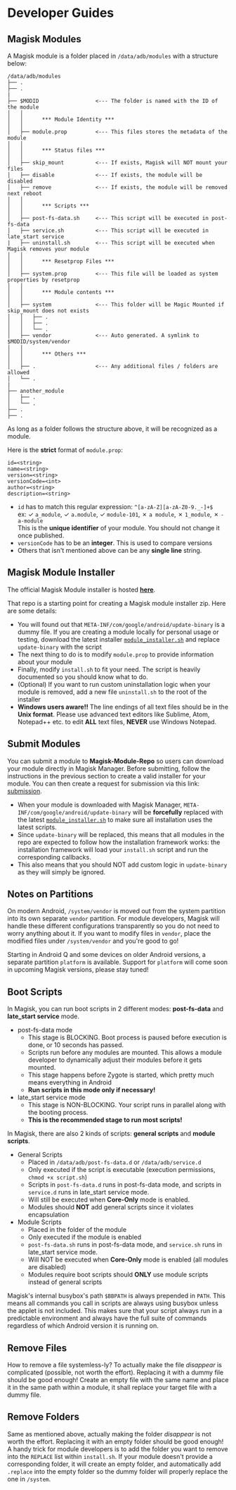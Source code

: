 # Developer Guides

## Magisk Modules
A Magisk module is a folder placed in `/data/adb/modules` with a structure below:

```
/data/adb/modules
├── .
├── .
|
├── $MODID                  <--- The folder is named with the ID of the module
│   │
│   │      *** Module Identity ***
│   │
│   ├── module.prop         <--- This files stores the metadata of the module
│   │
│   │      *** Status files ***
│   │
│   ├── skip_mount          <--- If exists, Magisk will NOT mount your files
│   ├── disable             <--- If exists, the module will be disabled
│   ├── remove              <--- If exists, the module will be removed next reboot
│   │
│   │      *** Scripts ***
│   │
│   ├── post-fs-data.sh     <--- This script will be executed in post-fs-data
│   ├── service.sh          <--- This script will be executed in late_start service
|   ├── uninstall.sh        <--- This script will be executed when Magisk removes your module
│   │
│   │      *** Resetprop Files ***
│   │
│   ├── system.prop         <--- This file will be loaded as system properties by resetprop
│   │
│   │      *** Module contents ***
│   │
│   ├── system              <--- This folder will be Magic Mounted if skip_mount does not exists
│   │   ├── .
│   │   ├── .
│   │   └── .
│   ├── vendor              <--- Auto generated. A symlink to $MODID/system/vendor
│   │
│   │      *** Others ***
│   │
│   ├── .                   <--- Any additional files / folders are allowed
│   └── .
|
├── another_module
│   ├── .
│   └── .
├── .
├── .
```
As long as a folder follows the structure above, it will be recognized as a module.

Here is the **strict** format of `module.prop`:

```
id=<string>
name=<string>
version=<string>
versionCode=<int>
author=<string>
description=<string>
```
- `id` has to match this regular expression: `^[a-zA-Z][a-zA-Z0-9._-]+$`<br>
ex: ✓ `a_module`, ✓ `a.module`, ✓ `module-101`, ✗ `a module`, ✗ `1_module`, ✗ `-a-module`<br>
This is the **unique identifier** of your module. You should not change it once published.
- `versionCode` has to be an **integer**. This is used to compare versions
- Others that isn't mentioned above can be any **single line** string.

## Magisk Module Installer
The official Magisk Module installer is hosted **[here](https://github.com/topjohnwu/magisk-module-template)**.

That repo is a starting point for creating a Magisk module installer zip. Here are some details:

- You will found out that `META-INF/com/google/android/update-binary` is a dummy file. If you are creating a module locally for personal usage or testing, download the latest installer [`module_installer.sh`](https://github.com/topjohnwu/Magisk/blob/master/scripts/module_installer.sh) and replace `update-binary` with the script
- The next thing to do is to modify `module.prop` to provide information about your module
- Finally, modify `install.sh` to fit your need. The script is heavily documented so you should know what to do.
- (Optional) If you want to run custom uninstallation logic when your module is removed, add a new file `uninstall.sh` to the root of the installer
- **Windows users aware!!** The line endings of all text files should be in the **Unix format**. Please use advanced text editors like Sublime, Atom, Notepad++ etc. to edit **ALL** text files, **NEVER** use Windows Notepad.

## Submit Modules
You can submit a module to **Magisk-Module-Repo** so users can download your module directly in Magisk Manager. Before submitting, follow the instructions in the previous section to create a valid installer for your module. You can then create a request for submission via this link: [submission](https://github.com/Magisk-Modules-Repo/submission).

- When your module is downloaded with Magisk Manager, `META-INF/com/google/android/update-binary` will be **forcefully** replaced with the latest [`module_installer.sh`](https://github.com/topjohnwu/Magisk/blob/master/scripts/module_installer.sh) to make sure all installation uses the latest scripts.
- Since `update-binary` will be replaced, this means that all modules in the repo are expected to follow how the installation framework works: the installation framework will load your `install.sh` script and run the corresponding callbacks.
- This also means that you should NOT add custom logic in `update-binary` as they will simply be ignored.

## Notes on Partitions
On modern Android, `/system/vendor` is moved out from the system partition into its own separate `vendor` partition. For module developers, Magisk will handle these different configurations transparently so you do not need to worry anything about it. If you want to modify files in `vendor`, place the modified files under `/system/vendor` and you're good to go!

Starting in Android Q and some devices on older Android versions, a separate partition `platform` is available. Support for `platform` will come soon in upcoming Magisk versions, please stay tuned!

## Boot Scripts
In Magisk, you can run boot scripts in 2 different modes: **post-fs-data** and **late_start service** mode.

- post-fs-data mode
    - This stage is BLOCKING. Boot process is paused before execution is done, or 10 seconds has passed.
    - Scripts run before any modules are mounted. This allows a module developer to dynamically adjust their modules before it gets mounted.
    - This stage happens before Zygote is started, which pretty much means everything in Android
    - **Run scripts in this mode only if necessary!**
- late_start service mode
    - This stage is NON-BLOCKING. Your script runs in parallel along with the booting process.
    - **This is the recommended stage to run most scripts!**

In Magisk, there are also 2 kinds of scripts: **general scripts** and **module scripts**.

- General Scripts
    - Placed in `/data/adb/post-fs-data.d` or `/data/adb/service.d`
    - Only executed if the script is executable (execution permissions, `chmod +x script.sh`)
    - Scripts in `post-fs-data.d` runs in post-fs-data mode, and scripts in `service.d` runs in late_start service mode.
    - Will still be executed when **Core-Only** mode is enabled.
    - Modules should **NOT** add general scripts since it violates encapsulation
- Module Scripts
    - Placed in the folder of the module
    - Only executed if the module is enabled
    - `post-fs-data.sh` runs in post-fs-data mode, and `service.sh` runs in late_start service mode.
    - Will NOT be executed when **Core-Only** mode is enabled (all modules are disabled)
    - Modules require boot scripts should **ONLY** use module scripts instead of general scripts

Magisk's internal busybox's path `$BBPATH` is always prepended in `PATH`. This means all commands you call in scripts are always using busybox unless the applet is not included. This makes sure that your script always run in a predictable environment and always have the full suite of commands regardless of which Android version it is running on.

## Remove Files
How to remove a file systemless-ly? To actually make the file *disappear* is complicated (possible, not worth the effort). Replacing it with a dummy file should be good enough! Create an empty file with the same name and place it in the same path within a module, it shall replace your target file with a dummy file.

## Remove Folders
Same as mentioned above, actually making the folder *disappear* is not worth the effort. Replacing it with an empty folder should be good enough! A handy trick for module developers is to add the folder you want to remove into the `REPLACE` list within `install.sh`. If your module doesn't provide a corresponding folder, it will create an empty folder, and automatically add `.replace` into the empty folder so the dummy folder will properly replace the one in `/system`.
